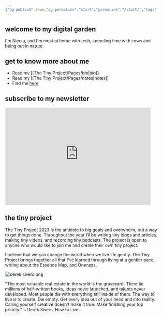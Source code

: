 ```yaml
---
{"dg-publish":true,"dg-permalink":"start","permalink":"/start/","tags":["gardenEntry"],"created":"","updated":""}
---
```



## welcome to my digital garden

I'm Nicola, and I'm most at home with tech, spending time with cows and being out in nature. 

## get to know more about me

- Read my [[The Tiny Project/Pages/bio\|bio]]
- Read my [[The Tiny Project/Pages/notes\|notes]]
- Find me [here](https://thetinyproject.start.page/)

## subscribe to my newsletter

<iframe src="https://www.thetinyproject.club/embed" width="480" height="320" style="border:1px solid #EEE; background:white;" frameborder="0" scrolling="no"></iframe>

## the tiny project

The Tiny Project 2023 is the antidote to big goals and overwhelm, but a way to get things done. Throughout the year I’ll be writing tiny blogs and articles, making tiny videos, and recording tiny podcasts. The project is open to anyone who would like to join me and create their own tiny project.

I believe that we can change the world when we live life gently. The Tiny Project brings together all that I've learned through living at a gentler pace, writing about the Essence Map, and Oneness. 

![derek sivers.png](/img/user/01%20Save/Assets/derek%20sivers.png)

“The most valuable real estate in the world is the graveyard. There lie millions of half-written books, ideas never launched, and talents never developed. Most people die with everything still inside of them. The way to live is to create. Die empty. Get every idea out of your head and into reality. Calling yourself creative doesn’t make it true. Make finishing your top priority.” ~ Derek Sivers, How to Live 